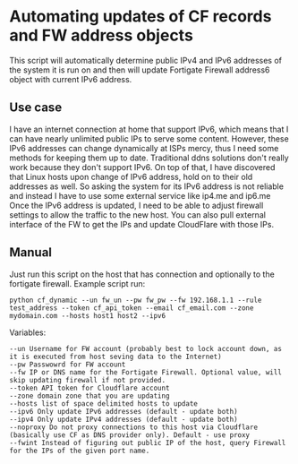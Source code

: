 # Automating updates of CF records and FW address objects
This script will automatically determine public IPv4 and IPv6 addresses of the system it is run on and then will update Fortigate Firewall address6 object with current IPv6 address.

## Use case
I have an internet connection at home that support IPv6, which means that I can have nearly unlimited public IPs to serve some content.
However, these IPv6 addresses can change dynamically at ISPs mercy, thus I need some methods for keeping them up to date. Traditional ddns solutions don't really work because they don't support IPv6. On top of that, I have discovered that Linux hosts upon change of IPv6 address, hold on to their old addresses as well. So asking the system for its IPv6 address is not reliable and instead I have to use some external service like ip4.me and ip6.me
Once the IPv6 address is updated, I need to be able to adjust firewall settings to allow the traffic to the new host.
You can also pull external interface of the FW to get the IPs and update CloudFlare with those IPs. 

## Manual
Just run this script on the host that has connection and optionally to the fortigate firewall.
    Example script run:
```
python cf_dynamic --un fw_un --pw fw_pw --fw 192.168.1.1 --rule test_address --token cf_api_token --email cf_email.com --zone mydomain.com --hosts host1 host2 --ipv6 
```
Variables:
```
--un Username for FW account (probably best to lock account down, as it is executed from host seving data to the Internet)
--pw Passwowrd for FW account
--fw IP or DNS name for the Fortigate Firewall. Optional value, will skip updating firewall if not provided.
--token API token for Cloudflare account
--zone domain zone that you are updating
--hosts list of space delimited hosts to update
--ipv6 Only update IPv6 addresses (default - update both)
--ipv4 Only update IPv4 addresses (default - update both)
--noproxy Do not proxy connections to this host via Cloudflare (basically use CF as DNS provider only). Default - use proxy
--fwint Instead of figuring out public IP of the host, query Firewall for the IPs of the given port name.
```
